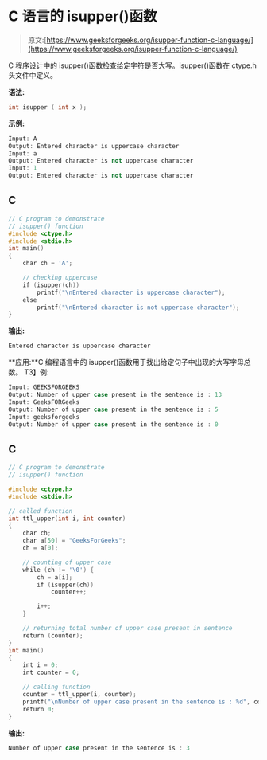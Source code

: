 # C 语言的 isupper()函数

> 原文:[https://www.geeksforgeeks.org/isupper-function-c-language/](https://www.geeksforgeeks.org/isupper-function-c-language/)

C 程序设计中的 isupper()函数检查给定字符是否大写。isupper()函数在 ctype.h 头文件中定义。

**语法:**

```cpp
int isupper ( int x );
```

**示例:**

```cpp
Input: A
Output: Entered character is uppercase character
Input: a
Output: Entered character is not uppercase character
Input: 1
Output: Entered character is not uppercase character
```

## C

```cpp
// C program to demonstrate
// isupper() function
#include <ctype.h>
#include <stdio.h>
int main()
{
    char ch = 'A';

    // checking uppercase
    if (isupper(ch))
        printf("\nEntered character is uppercase character");
    else
        printf("\nEntered character is not uppercase character");
}
```

**输出:**

```cpp
Entered character is uppercase character
```

**应用:**C 编程语言中的 isupper()函数用于找出给定句子中出现的大写字母总数。
T3】例:

```cpp
Input: GEEKSFORGEEKS
Output: Number of upper case present in the sentence is : 13
Input: GeeksFORGeeks
Output: Number of upper case present in the sentence is : 5
Input: geeksforgeeks
Output: Number of upper case present in the sentence is : 0 
```

## C

```cpp
// C program to demonstrate
// isupper() function

#include <ctype.h>
#include <stdio.h>

// called function
int ttl_upper(int i, int counter)
{
    char ch;
    char a[50] = "GeeksForGeeks";
    ch = a[0];

    // counting of upper case
    while (ch != '\0') {
        ch = a[i];
        if (isupper(ch))
            counter++;

        i++;
    }

    // returning total number of upper case present in sentence
    return (counter);
}
int main()
{
    int i = 0;
    int counter = 0;

    // calling function
    counter = ttl_upper(i, counter);
    printf("\nNumber of upper case present in the sentence is : %d", counter);
    return 0;
}
```

**输出:**

```cpp
Number of upper case present in the sentence is : 3 
```